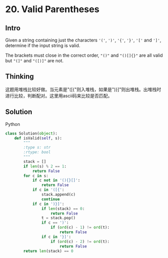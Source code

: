 # 20. Valid Parentheses

## Intro

Given a string containing just the characters `'('`, `')'`, `'{'`, `'}'`, `'['` and `']'`, determine if the input string is valid.

The brackets must close in the correct order, `"()"` and `"()[]{}"` are all valid but `"(]"` and `"([)]"` are not.

## Thinking

这题用堆栈比较好做。当元素是"([{"则入堆栈，如果是")}]"则出堆栈。出堆栈时进行比较，判断配对。这里用ascii码来比较是否匹配。

## Solution

Python
 
```python
class Solution(object):
    def isValid(self, s):
        """
        :type s: str
        :rtype: bool
        """
        stack = []
        if len(s) % 2 == 1:
            return False
        for c in s:
            if c not in '(){}[]':
                return False
            if c in '([{':
                stack.append(c)
                continue
            if c in ')}]':
                if len(stack) == 0:
                    return False
                t = stack.pop()
                if c == ')':
                    if (ord(c) - 1) != ord(t):
                        return False
                if c in '}]':
                    if (ord(c) - 2) != ord(t):
                        return False
        return len(stack) == 0

```